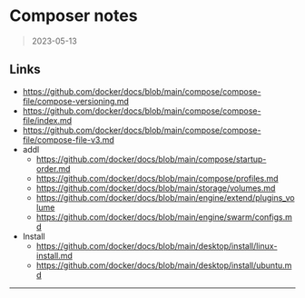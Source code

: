 # Composer notes
> 2023-05-13

## Links
- https://github.com/docker/docs/blob/main/compose/compose-file/compose-versioning.md
- https://github.com/docker/docs/blob/main/compose/compose-file/index.md
- https://github.com/docker/docs/blob/main/compose/compose-file/compose-file-v3.md
- addl
    - https://github.com/docker/docs/blob/main/compose/startup-order.md
    - https://github.com/docker/docs/blob/main/compose/profiles.md
    - https://github.com/docker/docs/blob/main/storage/volumes.md
    - https://github.com/docker/docs/blob/main/engine/extend/plugins_volume
    - https://github.com/docker/docs/blob/main/engine/swarm/configs.md
- Install
	- https://github.com/docker/docs/blob/main/desktop/install/linux-install.md
	- https://github.com/docker/docs/blob/main/desktop/install/ubuntu.md

***
